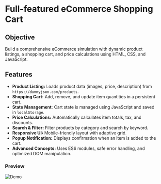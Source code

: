 # Full-featured eCommerce Shopping Cart

## Objective
Build a comprehensive eCommerce simulation with dynamic product listings, a shopping cart, and price calculations using HTML, CSS, and JavaScript.

## Features

- **Product Listing:** Loads product data (images, price, description) from `https://dummyjson.com/products`.
- **Shopping Cart:** Add, remove, and update item quantities in a persistent cart.
- **State Management:** Cart state is managed using JavaScript and saved in `localStorage`.
- **Price Calculations:** Automatically calculates item totals, tax, and discounts.
- **Search & Filter:** Filter products by category and search by keyword.
- **Responsive UI:** Mobile-friendly layout with adaptive grid.
- **Popup Notification:** Displays confirmation when an item is added to the cart.
- **Advanced Concepts:** Uses ES6 modules, safe error handling, and optimized DOM manipulation.


### Preview
![Demo](./images/ecom.gif)